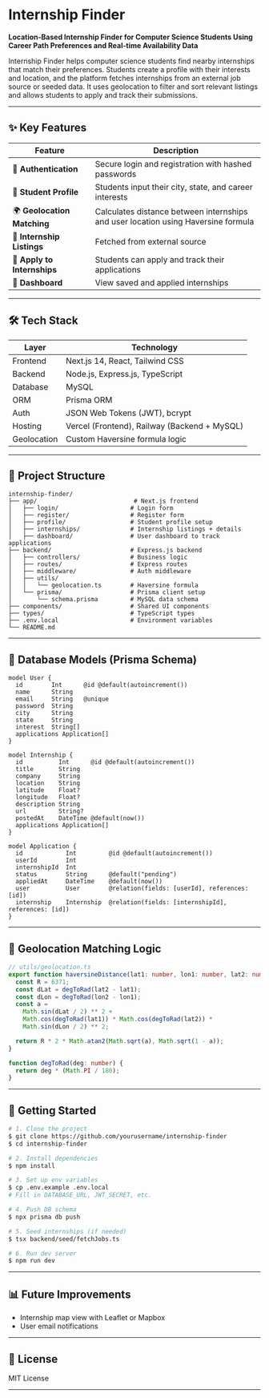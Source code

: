 # Internship Finder

**Location‑Based Internship Finder for Computer Science Students Using Career Path Preferences and Real‑time Availability Data**

Internship Finder helps computer science students find nearby internships that match their preferences. Students create a profile with their interests and location, and the platform fetches internships from an external job source or seeded data. It uses geolocation to filter and sort relevant listings and allows students to apply and track their submissions.

---

## ✨ Key Features

| Feature                     | Description                                                                       |
| --------------------------- | --------------------------------------------------------------------------------- |
| 🔐 **Authentication**       | Secure login and registration with hashed passwords                               |
| 📍 **Student Profile**      | Students input their city, state, and career interests                            |
| 🌍 **Geolocation Matching** | Calculates distance between internships and user location using Haversine formula |
| 💼 **Internship Listings**  | Fetched from external source                                                      |
| 📨 **Apply to Internships** | Students can apply and track their applications                                   |
| 📄 **Dashboard**            | View saved and applied internships                                                |

---

## 🛠️ Tech Stack

| Layer       | Technology                                   |
| ----------- | -------------------------------------------- |
| Frontend    | Next.js 14, React, Tailwind CSS              |
| Backend     | Node.js, Express.js, TypeScript              |
| Database    | MySQL                                        |
| ORM         | Prisma ORM                                   |
| Auth        | JSON Web Tokens (JWT), bcrypt                |
| Hosting     | Vercel (Frontend), Railway (Backend + MySQL) |
| Geolocation | Custom Haversine formula logic               |

---

## 📁 Project Structure

```
internship-finder/
├── app/                           # Next.js frontend
│   ├── login/                    # Login form
│   ├── register/                 # Register form
│   ├── profile/                  # Student profile setup
│   ├── internships/              # Internship listings + details
│   ├── dashboard/                # User dashboard to track applications
├── backend/                      # Express.js backend
│   ├── controllers/              # Business logic
│   ├── routes/                   # Express routes
│   ├── middleware/               # Auth middleware
│   ├── utils/
│   │   └── geolocation.ts        # Haversine formula
│   └── prisma/                   # Prisma client setup
│       └── schema.prisma         # MySQL data schema
├── components/                   # Shared UI components
├── types/                        # TypeScript types
├── .env.local                    # Environment variables
└── README.md
```

---

## 📅 Database Models (Prisma Schema)

```prisma
model User {
  id        Int      @id @default(autoincrement())
  name      String
  email     String   @unique
  password  String
  city      String
  state     String
  interest  String[]
  applications Application[]
}

model Internship {
  id          Int      @id @default(autoincrement())
  title       String
  company     String
  location    String
  latitude    Float?
  longitude   Float?
  description String
  url         String?
  postedAt    DateTime @default(now())
  applications Application[]
}

model Application {
  id            Int         @id @default(autoincrement())
  userId        Int
  internshipId  Int
  status        String      @default("pending")
  appliedAt     DateTime    @default(now())
  user          User        @relation(fields: [userId], references: [id])
  internship    Internship  @relation(fields: [internshipId], references: [id])
}
```

---

## 🚧 Geolocation Matching Logic

```ts
// utils/geolocation.ts
export function haversineDistance(lat1: number, lon1: number, lat2: number, lon2: number): number {
  const R = 6371;
  const dLat = degToRad(lat2 - lat1);
  const dLon = degToRad(lon2 - lon1);
  const a =
    Math.sin(dLat / 2) ** 2 +
    Math.cos(degToRad(lat1)) * Math.cos(degToRad(lat2)) *
    Math.sin(dLon / 2) ** 2;

  return R * 2 * Math.atan2(Math.sqrt(a), Math.sqrt(1 - a));
}

function degToRad(deg: number) {
  return deg * (Math.PI / 180);
}
```

---

## 🚀 Getting Started

```bash
# 1. Clone the project
$ git clone https://github.com/yourusername/internship-finder
$ cd internship-finder

# 2. Install dependencies
$ npm install

# 3. Set up env variables
$ cp .env.example .env.local
# Fill in DATABASE_URL, JWT_SECRET, etc.

# 4. Push DB schema
$ npx prisma db push

# 5. Seed internships (if needed)
$ tsx backend/seed/fetchJobs.ts

# 6. Run dev server
$ npm run dev
```

---

## 📊 Future Improvements

* Internship map view with Leaflet or Mapbox
* User email notifications

---

## 📜 License

MIT License

---

